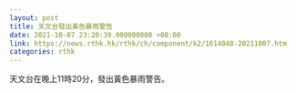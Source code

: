 ```yaml
---
layout: post
title: 天文台發出黃色暴雨警告
date: 2021-10-07 23:20:39.000000000 +08:00
link: https://news.rthk.hk/rthk/ch/component/k2/1614048-20211007.htm
categories: rthk
---
```


天文台在晚上11時20分，發出黃色暴雨警告。
